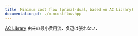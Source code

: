 ```yaml
---
title: Minimum cost flow (primal-dual, based on AC Library)
documentation_of: ./mincostflow.hpp
---
```


[AC Library](https://atcoder.github.io/ac-library/production/document_ja/mincostflow.html) 由来の最小費用流．負辺は張れない．
